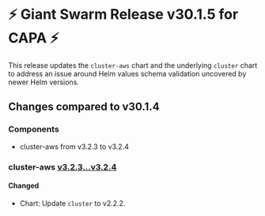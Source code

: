 # :zap: Giant Swarm Release v30.1.5 for CAPA :zap:

This release updates the `cluster-aws` chart and the underlying `cluster` chart to address an issue around Helm values schema validation uncovered by newer Helm versions.

## Changes compared to v30.1.4

### Components

- cluster-aws from v3.2.3 to v3.2.4

### cluster-aws [v3.2.3...v3.2.4](https://github.com/giantswarm/cluster-aws/compare/v3.2.3...v3.2.4)

#### Changed

- Chart: Update `cluster` to v2.2.2.
